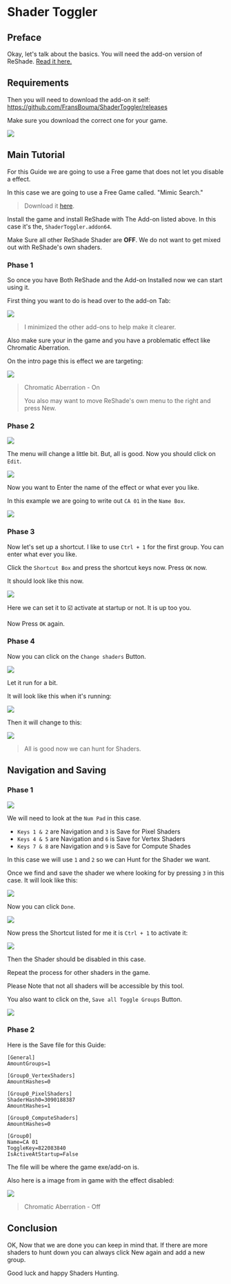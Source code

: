 
# Shader Toggler

## Preface

Okay, let's talk about the basics. You will need the add-on version of ReShade. [Read it here.](reshadeversions.md)

## Requirements

Then you will need to download the add-on it self: <https://github.com/FransBouma/ShaderToggler/releases>

Make sure you download the correct one for your game.

![](images/shadertoggler/shadertoggler.jpg)

## Main Tutorial

For this Guide we are going to use a Free game that does not let you disable a effect.

In this case we are going to use a Free Game called. "Mimic Search."

> Download it [here](https://store.steampowered.com/app/2713460/Mimic_Search/).

Install the game and install ReShade with The Add-on listed above. In this case it's the, `ShaderToggler.addon64`.

Make Sure all other ReShade Shader are **OFF**. We do not want to get mixed out with ReShade's own shaders.

### Phase 1

So once you have Both ReShade and the Add-on Installed now we can start using it.

First thing you want to do is head over to the add-on Tab:

![](images/shadertoggler/shadertoggler2.png)

> I minimized the other add-ons to help make it clearer.

Also make sure your in the game and you have a problematic effect like Chromatic Aberration.

On the intro page this is effect we are targeting:

![](images/shadertoggler/shadertoggler3.png)

> Chromatic Aberration - On
>
> You also may want to move ReShade's own menu to the right and press New.

### Phase 2

![](images/shadertoggler/shadertoggler4.png)

The menu will change a little bit. But, all is good. Now you should click on `Edit`.

![](images/shadertoggler/shadertoggler5.png)

Now you want to Enter the name of the effect or what ever you like.

In this example we are going to write out `CA 01` in the `Name Box`.

![](images/shadertoggler/shadertoggler6.png)

### Phase 3

Now let's set up a shortcut. I like to use `Ctrl + 1` for the first group. You can enter what ever you like.

Click the `Shortcut Box` and press the shortcut keys now. Press `OK` now.

It should look like this now.

![](images/shadertoggler/shadertoggler7.png)

Here we can set it to ☑️ activate at startup or not. It is up too you.

Now Press `OK` again.

### Phase 4

Now you can click on the `Change shaders` Button.

![](images/shadertoggler/shadertoggler8.png)

Let it run for a bit.

It will look like this when it's running:

![](images/shadertoggler/shadertoggler9.png)

Then it will change to this:

![](images/shadertoggler/shadertoggler10.png)

> All is good now we can hunt for Shaders.

## Navigation and Saving

### Phase 1

![](images/shadertoggler/shadertoggler11.png)

We will need to look at the `Num Pad` in this case.

- `Keys 1 & 2` are Navigation and `3` is Save for Pixel Shaders
- `Keys 4 & 5` are Navigation and `6` is Save for Vertex Shaders
- `Keys 7 & 8` are Navigation and `9` is Save for Compute Shades

In this case we will use `1` and `2` so we can Hunt for the Shader we want.

Once we find and save the shader we where looking for by pressing `3` in this case. It will look like this:

![](images/shadertoggler/shadertoggler12.png)

Now you can click `Done`.

![](images/shadertoggler/shadertoggler13.png)

Now press the Shortcut listed for me it is `Ctrl + 1` to activate it:

![](images/shadertoggler/shadertoggler14.png)

Then the Shader should be disabled in this case.

Repeat the process for other shaders in the game.

Please Note that not all shaders will be accessible by this tool.

You also want to click on the, `Save all Toggle Groups` Button.

![](images/shadertoggler/shadertoggler15.png)

### Phase 2

Here is the Save file for this Guide:

```
[General]
AmountGroups=1

[Group0_VertexShaders]
AmountHashes=0

[Group0_PixelShaders]
ShaderHash0=3090188387
AmountHashes=1

[Group0_ComputeShaders]
AmountHashes=0

[Group0]
Name=CA 01
ToggleKey=822083840
IsActiveAtStartup=False
```

The file will be where the game exe/add-on is.

Also here is a image from in game with the effect disabled:

![](images/shadertoggler/shadertoggler16.png)

> Chromatic Aberration - Off

## Conclusion

OK, Now that we are done you can keep in mind that. If there are more shaders to hunt down you can always click New again and add a new group.

Good luck and happy Shaders Hunting.
